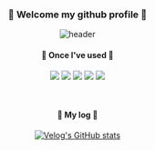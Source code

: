 <div align="center"> 

###  :wave: Welcome my github profile :wave:  
  
![header](https://capsule-render.vercel.app/api?type=cylinder&color=7193bd&height=150&section=header&text=DagyeongH&fontColor=ffffff&fontSize=70&animation=fadeIn&fontAlignY=55&desc=%20&descAlignY=62&descAlign=62)

####  🔨 Once I've used 🔨
<a href="링크"><img src="https://img.shields.io/badge/Python-3776AB?style=flat-square&logo=Python&logoColor=white"/></a>
<a href="링크"><img src="https://img.shields.io/badge/pandas-150458?style=flat-square&logo=pandas&logoColor=white"/></a>
<a href="링크"><img src="https://img.shields.io/badge/NumPy-013243?style=flat-square&logo=NumPy&logoColor=white"/></a>
<a href="링크"><img src="https://img.shields.io/badge/MySQL-4479A1?style=flat-square&logo=mysql&logoColor=white"/></a>
<a href="링크"><img src="https://img.shields.io/badge/jupyter-F37626?style=flat-square&logo=jupyter&logoColor=white"/></a>
<!--<a href="링크"><img src="https://img.shields.io/badge/tableau-E97627?style=flat-square&logo=tableau&logoColor=white"/></a>-->
<!--<a href="링크"><img src="https://img.shields.io/badge/selenium-43B02A?style=flat-square&logo=selenium&logoColor=white"/></a>-->

<br>

#### 📓 My log 📓
[![Velog's GitHub stats](https://velog-readme-stats.vercel.app/api?name=gangda)](https://velog.io/@gangda/posts)

<!--![Anurag's GitHub stats](https://github-readme-stats.vercel.app/api?username=DagyeongH&show_icons=true&theme=graywhite)-->

<!--

![Dagyeong's GitHub stats](https://github-readme-stats.vercel.app/api?username=DagyeongH&show_icons=true&theme=radical)
**DagyeongH/DagyeongH** is a ✨ _special_ ✨ repository because its `README.md` (this file) appears on your GitHub profile.

Here are some ideas to get you started:

- 🔭 I’m currently working on ...
- 🌱 I’m currently learning ...
- 👯 I’m looking to collaborate on ...
- 🤔 I’m looking for help with ...
- 💬 Ask me about ...
- 📫 How to reach me: ...
- 😄 Pronouns: ...
- ⚡ Fun fact: ...
-->

